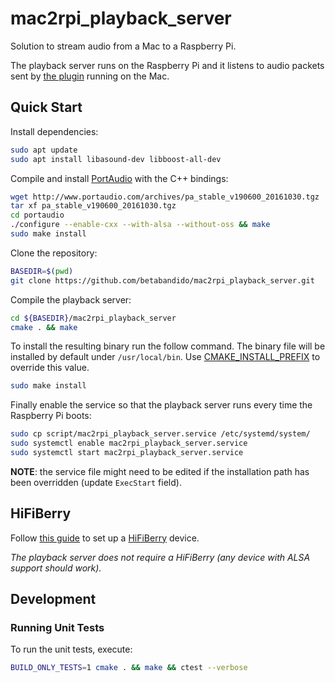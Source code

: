 # mac2rpi_playback_server
Solution to stream audio from a Mac to a Raspberry Pi.

The playback server runs on the Raspberry Pi and it listens to audio packets sent by [the plugin](https://github.com/betabandido/mac2rpi_coreaudio_plugin) running on the Mac.

## Quick Start

Install dependencies:

```bash
sudo apt update
sudo apt install libasound-dev libboost-all-dev
```

Compile and install [PortAudio](http://www.portaudio.com) with the C++ bindings:

```bash
wget http://www.portaudio.com/archives/pa_stable_v190600_20161030.tgz
tar xf pa_stable_v190600_20161030.tgz
cd portaudio
./configure --enable-cxx --with-alsa --without-oss && make
sudo make install
```

Clone the repository:

```bash
BASEDIR=$(pwd)
git clone https://github.com/betabandido/mac2rpi_playback_server.git
```

Compile the playback server:

```bash
cd ${BASEDIR}/mac2rpi_playback_server
cmake . && make
```



To install the resulting binary run the follow command. The binary file will be installed by default under `/usr/local/bin`. Use [CMAKE_INSTALL_PREFIX](https://cmake.org/cmake/help/latest/variable/CMAKE_INSTALL_PREFIX.html#variable:CMAKE_INSTALL_PREFIX) to override this value.

```bash
sudo make install
```

Finally enable the service so that the playback server runs every time the Raspberry Pi boots:

```bash
sudo cp script/mac2rpi_playback_server.service /etc/systemd/system/
sudo systemctl enable mac2rpi_playback_server.service
sudo systemctl start mac2rpi_playback_server.service
```

**NOTE**: the service file might need to be edited if the installation path has been overridden (update `ExecStart` field).

## HiFiBerry

Follow [this guide](https://www.hifiberry.com/build/documentation/configuring-linux-3-18-x/) to set up a [HiFiBerry](https://www.hifiberry.com/products/) device.

*The playback server does not require a HiFiBerry (any device with ALSA support should work).*

## Development

### Running Unit Tests

To run the unit tests, execute:

```bash
BUILD_ONLY_TESTS=1 cmake . && make && ctest --verbose
```
